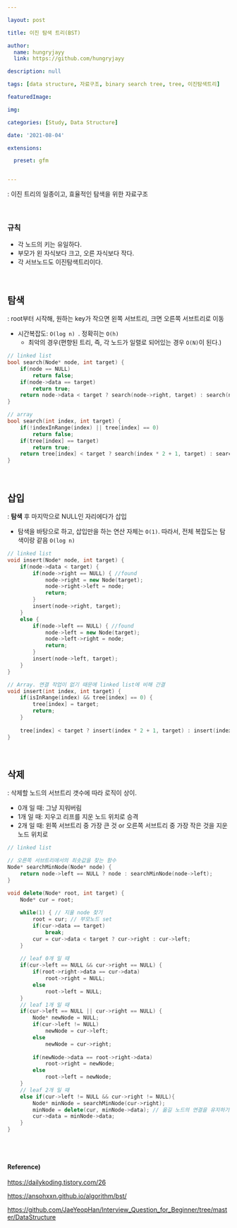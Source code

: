 ```yaml
---

layout: post

title: 이진 탐색 트리(BST)

author: 
  name: hungryjayy
  link: https://github.com/hungryjayy

description: null

tags: [data structure, 자료구조, binary search tree, tree, 이진탐색트리]

featuredImage: 

img: 

categories: [Study, Data Structure]

date: '2021-08-04'

extensions:

  preset: gfm


---
```


: 이진 트리의 일종이고, 효율적인 탐색을 위한 자료구조

<br>



### 규칙

* 각 노드의 키는 유일하다.
* 부모가 왼 자식보다 크고, 오른 자식보다 작다.
* 각 서브노드도 이진탐색트리이다.

<br>

## 탐색

: root부터 시작해, 원하는 key가 작으면 왼쪽 서브트리, 크면 오른쪽 서브트리로 이동

* 시간복잡도: `O(log n) `. 정확히는 `O(h)`
  * 최악의 경우(편향된 트리, 즉, 각 노드가 일렬로 되어있는 경우 `O(N)`이 된다.) 

``` c++
// linked list
bool search(Node* node, int target) {
    if(node == NULL)
        return false;
    if(node->data == target)
        return true;
    return node->data < target ? search(node->right, target) : search(node->left, target);
}

// array
bool search(int index, int target) {
    if(!indexInRange(index) || tree[index] == 0)
        return false;
    if(tree[index] == target)
        return true;
    return tree[index] < target ? search(index * 2 + 1, target) : search(index * 2, target);
}
```

<br>

## 삽입

: **탐색** 후 마지막으로 NULL인 자리에다가 삽입

* 탐색을 바탕으로 하고, 삽입만을 하는 연산 자체는 `O(1)`. 따라서, 전체 복잡도는 탐색이랑 같음 `O(log n)`

```c++
// linked list
void insert(Node* node, int target) {
    if(node->data < target) {
        if(node->right == NULL) { //found
            node->right = new Node(target);
            node->right->left = node;
            return;
        }
        insert(node->right, target);
    }
    else {
        if(node->left == NULL) { //found
            node->left = new Node(target);
            node->left->right = node;
            return;
        }
        insert(node->left, target);
    }
}

// Array. 연결 작업이 없기 때문에 linked list에 비해 간결
void insert(int index, int target) {
    if(isInRange(index) && tree[index] == 0) {
        tree[index] = target;
        return;
    }
    
    tree[index] < target ? insert(index * 2 + 1, target) : insert(index * 2, target);
}
```

<br>

## 삭제

: 삭제할 노드의 서브트리 갯수에 따라 로직이 상이.

* 0개 일 때: 그냥 지워버림
* 1개 일 때: 지우고 리프를 지운 노드 위치로 승격
* 2개 일 때: 왼쪽 서브트리 중 가장 큰 것 or 오른쪽 서브트리 중 가장 작은 것을 지운 노드 위치로

```c++
// linked list

// 오른쪽 서브트리에서의 최솟값을 찾는 함수
Node* searchMinNode(Node* node) {
    return node->left == NULL ? node : searchMinNode(node->left);
}

void delete(Node* root, int target) {
    Node* cur = root;
    
    while(1) { // 지울 node 찾기
        root = cur; // 부모노드 set
        if(cur->data == target)
            break;
        cur = cur->data < target ? cur->right : cur->left;
    }
    
    // leaf 0개 일 때
    if(cur->left == NULL && cur->right == NULL) {
        if(root->right->data == cur->data)
            root->right = NULL;
        else
            root->left = NULL;
    }
    // leaf 1개 일 때
    if(cur->left == NULL || cur->right == NULL) {
        Node* newNode = NULL;
        if(cur->left != NULL)
            newNode = cur->left;
        else
            newNode = cur->right;
        
        if(newNode->data == root->right->data)
            root->right = newNode;
        else
            root->left = newNode;
    }
    // leaf 2개 일 때
    else if(cur->left != NULL && cur->right != NULL){
        Node* minNode = searchMinNode(cur->right);
        minNode = delete(cur, minNode->data); // 옮길 노드의 연결을 유지하기 위한 재귀
        cur->data = minNode->data;
    }   
}
```

<br><br>

#### Reference)

https://dailykoding.tistory.com/26

https://ansohxxn.github.io/algorithm/bst/

https://github.com/JaeYeopHan/Interview_Question_for_Beginner/tree/master/DataStructure